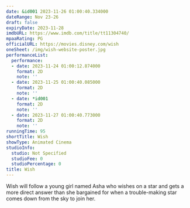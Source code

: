 ```yaml
---
date: &id001 2023-11-26 01:00:40.334000
dateRange: Nov 23-26
draft: false
expiryDate: 2023-11-28
imdbURL: https://www.imdb.com/title/tt11304740/
mpaaRating: PG
officialURL: https://movies.disney.com/wish
oneSheet: /img/wish-website-poster.jpg
performanceList:
  performance:
  - date: 2023-11-24 01:00:12.874000
    format: 2D
    note: ''
  - date: 2023-11-25 01:00:40.085000
    format: 2D
    note: ''
  - date: *id001
    format: 2D
    note: ''
  - date: 2023-11-27 01:00:40.773000
    format: 2D
    note: ''
runningTime: 95
shortTitle: Wish
showType: Animated Cinema
studioInfo:
  studio: Not Specified
  studioFee: 0
  studioPercentage: 0
title: Wish
---
```


Wish will follow a young girl named Asha who wishes on a star and gets a more direct answer than she bargained for when a trouble-making star comes down from the sky to join her.
